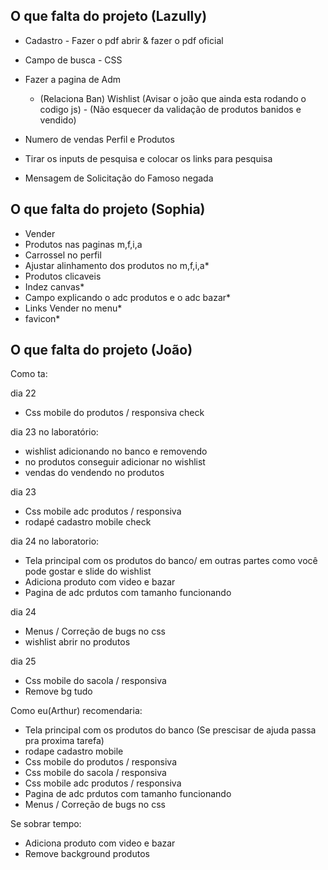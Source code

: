 ## O que falta do projeto (Lazully)
- Cadastro - Fazer o pdf abrir & fazer o pdf oficial
- Campo de busca - CSS

- Fazer a pagina de Adm
    - (Relaciona Ban) Wishlist (Avisar o joão que ainda esta rodando o codigo js) - (Não esquecer da validação de produtos banidos e vendido)

- Numero de vendas Perfil e Produtos

- Tirar os inputs de pesquisa e colocar os links para pesquisa
- Mensagem de Solicitação do Famoso negada

## O que falta do projeto (Sophia)

- Vender
- Produtos nas paginas m,f,i,a
- Carrossel no perfil
- Ajustar alinhamento dos produtos no m,f,i,a*
- Produtos clicaveis
- Indez canvas*
- Campo explicando o adc produtos e o adc bazar*
- Links Vender no menu*
- favicon*


## O que falta do projeto (João)

Como ta:


dia 22 
- Css mobile do produtos / responsiva check



dia 23 no laboratório:
- wishlist adicionando no banco e removendo
- no produtos conseguir adicionar no wishlist
- vendas do vendendo no produtos

dia 23 
- Css mobile adc produtos / responsiva
- rodapé cadastro mobile check




dia 24 no laboratorio:
- Tela principal com os produtos do banco/ em outras partes como você pode gostar e slide do wishlist
- Adiciona produto com video e bazar
- Pagina de adc prdutos com tamanho funcionando

dia 24

- Menus / Correção de bugs no css
-  wishlist abrir no produtos

dia 25
- Css mobile do sacola / responsiva
- Remove bg tudo






Como eu(Arthur) recomendaria:

- Tela principal com os produtos do banco (Se prescisar de ajuda passa pra proxima tarefa)
- rodape cadastro mobile
- Css mobile do produtos / responsiva
- Css mobile do sacola / responsiva
- Css mobile adc produtos / responsiva
- Pagina de adc prdutos com tamanho funcionando
- Menus / Correção de bugs no css

Se sobrar tempo:
- Adiciona produto com video e bazar
- Remove background produtos

